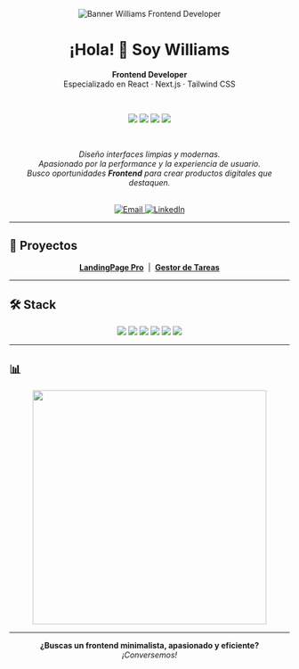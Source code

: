 <p align="center">
  <img src="https://capsule-render.vercel.app/api?type=waving&color=0:38B2AC,100:20232A&height=180&section=header&text=Williams%20%7C%20Frontend%20Developer&fontSize=38&fontAlignY=40&desc=React%20·%20Next.js%20·%20Tailwind%20CSS&descSize=18&descAlign=60" alt="Banner Williams Frontend Developer"/>
</p>

<h1 align="center">¡Hola! 👋 Soy Williams</h1>
<p align="center">
  <b>Frontend Developer</b><br/>
  <span>Especializado en React · Next.js · Tailwind CSS</span>
</p>

<br/>

<p align="center">
  <img src="https://img.shields.io/badge/-React-20232A?style=for-the-badge&logo=react&logoColor=61DAFB"/>
  <img src="https://img.shields.io/badge/-Next.js-000?style=for-the-badge&logo=next.js&logoColor=fff"/>
  <img src="https://img.shields.io/badge/-TailwindCSS-38B2AC?style=for-the-badge&logo=tailwindcss&logoColor=fff"/>
  <img src="https://img.shields.io/badge/-TypeScript-3178C6?style=for-the-badge&logo=typescript&logoColor=fff"/>
</p>

<br/>

<p align="center">
  <i>
    Diseño interfaces limpias y modernas.<br>
    Apasionado por la performance y la experiencia de usuario.<br>
    Busco oportunidades <b>Frontend</b> para crear productos digitales que destaquen.
  </i>
</p>

<br/>

<div align="center">
  <a href="mailto:wrmpzzz@gmail.com">
    <img alt="Email" src="https://img.shields.io/badge/email-%23D14836.svg?&style=for-the-badge&logo=gmail&logoColor=white"/>
  </a>
  <a href="https://www.linkedin.com/in/tu-linkedin">
    <img alt="LinkedIn" src="https://img.shields.io/badge/linkedin-%230077B5.svg?&style=for-the-badge&logo=linkedin&logoColor=white"/>
  </a>
</div>

---

## 🚀 Proyectos

<p align="center">
  <a href="URL_DEL_PROYECTO_1"><b>LandingPage Pro</b></a> &nbsp;|&nbsp;
  <a href="URL_DEL_PROYECTO_2"><b>Gestor de Tareas</b></a>
</p>

---

## 🛠️ Stack

<p align="center">
  <img src="https://img.shields.io/badge/React-20232A?style=flat&logo=react&logoColor=61DAFB"/>
  <img src="https://img.shields.io/badge/Next.js-000?style=flat&logo=next.js&logoColor=fff"/>
  <img src="https://img.shields.io/badge/TailwindCSS-38B2AC?style=flat&logo=tailwindcss&logoColor=fff"/>
  <img src="https://img.shields.io/badge/TypeScript-3178C6?style=flat&logo=typescript&logoColor=fff"/>
  <img src="https://img.shields.io/badge/JavaScript-f7df1e?style=flat&logo=javascript&logoColor=black"/>
  <img src="https://img.shields.io/badge/Figma-fff?style=flat&logo=figma"/>
</p>

---

## 📊

<p align="center">
  <img src="https://github-readme-stats.vercel.app/api?username=wrmpzzz&show_icons=true&theme=radical" width="420"/>
</p>

---

<p align="center">
  <b>¿Buscas un frontend minimalista, apasionado y eficiente?</b><br>
  <i>¡Conversemos!</i>
</p>
